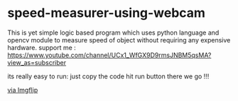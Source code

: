 # speed-measurer-using-webcam
This is yet simple logic based program which uses python language and opencv module to measure speed of object without requiring any expensive hardware.
support me : https://www.youtube.com/channel/UCx1_WfGX9D9rmsJNBM5qsMA?view_as=subscriber

its really easy to run:
just copy  the code hit run button there we go !!!

<a href="https://imgflip.com/gif/425rtz">via Imgflip</a>
